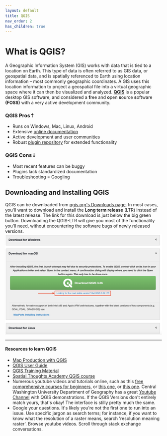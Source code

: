 ```yaml
---
layout: default
title: QGIS
nav_order: 2
has_children: true
---
```

# What is QGIS?

A Geographic Information System (GIS) works with data that is tied to a location on Earth. This type of data is often referred to as GIS data, or geospatial data, and is spatially referenced to Earth using location information – most commonly geographic coordinates. A GIS uses this location information to project a geospatial file into a virtual geographic space where it can then be visualized and analyzed. [**QGIS**](https://qgis.org/en/site/) is a popular desktop GIS software, and considered a **f**ree and **o**pen **s**ource **s**oftware **(FOSS)** with a very active development community. 

### QGIS Pros⇡
- Runs on Windows, Mac, Linux, Android
- Extensive [online documentation](https://docs.qgis.org/3.28/en/docs/training_manual/index.html)
- Active development and user communities
- Robust [plugin repository](https://plugins.qgis.org/plugins/) for extended functionality

### QGIS Cons⇣
- Most recent features can be buggy
- Plugins lack standardized documentation
- Troubleshooting = Googling 


## Downloading and Installing QGIS
QGIS can be downloaded from [qgis.org's Downloads page](https://qgis.org/en/site/forusers/download.html). In most cases, you'll want to download and install the **Long term release** (LTR) instead of the latest release. The link for this download is just below the big green button. Downloading the QGIS-LTR will give you most of the functionality you'll need, without encountering the software bugs of newly released versions.
![download-QGIS-LTR](./images/QGIS-install-long-term-version-20240411.png)

---

#### Resources to learn QGIS 
- [Map Production with QGIS](https://ubc-library-rc.github.io/gis-intro-qgis/)
- [QGIS User Guide](https://docs.qgis.org/3.34/en/docs/user_manual/index.html) 
- [QGIS Training Material](https://docs.qgis.org/3.34/en/docs/training_manual/index.html)
- [Spatial Thoughts Academy QGIS course](https://courses.spatialthoughts.com/introduction-to-qgis.html)
- Numerous youtube videos and tutorials online, such as this [free comprehensive courses for beginners](https://www.youtube.com/watch?v=xKlk3IXyPMo), or [this one](https://www.youtube.com/watch?v=SovdBaus7pM), or [this one](https://www.youtube.com/watch?v=NHolzMgaqwE&list=PLLxyyob7YmEHFg5xvwszKIo_sNZbczlNC). Central Washington University Department of Geography has a great [Youtube Channel](https://www.youtube.com/@cwugeography3290) with QGIS demonstrations. If the QGIS Versions don't entirely match yours, that's okay! The interface is stilly pretty much the same.
- Google your questions. It's likely you're not the first one to run into an issue. Use specific jargon as search terms; for instance, if you want to know what the resolution of a raster means, search 'resolution meaning raster'. Browse youtube videos. Scroll through stack exchange conversations. 


